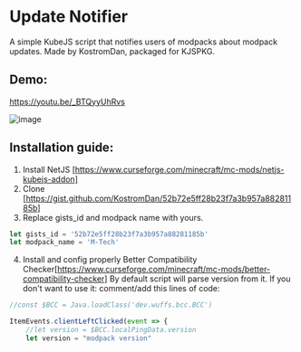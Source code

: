 # Update Notifier

A simple KubeJS script that notifies users of modpacks about modpack updates. Made by KostromDan, packaged for KJSPKG.

## Demo:
https://youtu.be/_BTQyyUhRvs

![image](https://github.com/KostromDan/Update-Notifier/assets/90044015/0d5930e2-2189-4dee-a3fc-583d22e3bac3)


## Installation guide:

1. Install NetJS [https://www.curseforge.com/minecraft/mc-mods/netjs-kubejs-addon]
2. Clone [https://gist.github.com/KostromDan/52b72e5ff28b23f7a3b957a88281185b]
3. Replace gists_id and modpack name with yours.
```js
let gists_id = '52b72e5ff28b23f7a3b957a88281185b'
let modpack_name = 'M-Tech'
```

4. Install and config properly Better Compatibility Checker[https://www.curseforge.com/minecraft/mc-mods/better-compatibility-checker]
By default script will parse version from it.
If you don't want to use it:
comment/add this lines of code:
```js
//const $BCC = Java.loadClass('dev.wuffs.bcc.BCC')

ItemEvents.clientLeftClicked(event => {
    //let version = $BCC.localPingData.version
    let version = "modpack version"
```
